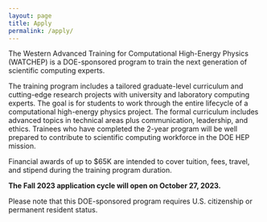 ```yaml
---
layout: page
title: Apply
permalink: /apply/
---
```


The Western Advanced Training for Computational High-Energy Physics (WATCHEP) is a DOE-sponsored program to train the next generation of scientific computing experts.

The training program includes a tailored graduate-level curriculum and cutting-edge research projects with university and laboratory computing experts. 
The goal is for students to work through the entire lifecycle of a computational high-energy physics project.
The formal curriculum includes advanced topics in technical areas plus communication, leadership, and ethics.
Trainees who have completed the 2-year program will be well prepared to contribute to scientific computing workforce in the DOE HEP mission.

Financial awards of up to $65K are intended to cover tuition, fees, travel, and stipend during the training program duration.

**The Fall 2023 application cycle will open on October 27, 2023.**

Please note that this DOE-sponsored program requires U.S. citizenship or permanent resident status.

[jekyll-organization]: https://github.com/watchep
